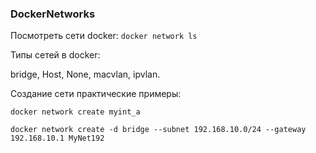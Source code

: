 ### DockerNetworks

Посмотреть сети docker: `docker network ls`

Типы сетей в docker: 

bridge, Host, None, macvlan, ipvlan.

Создание сети практические примеры: 

`docker network create myint_a`

`docker network create -d bridge --subnet 192.168.10.0/24 --gateway 192.168.10.1 MyNet192`  